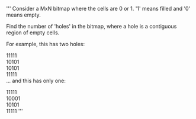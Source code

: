 ''' Consider a MxN bitmap where the cells are 0 or 1. '1' means filled and '0' means empty.

Find the number of 'holes' in the bitmap, where a hole is a contiguous region of empty cells.

For example, this has two holes:

11111  
10101  
10101  
11111  
... and this has only one:

11111  
10001  
10101  
11111 '''